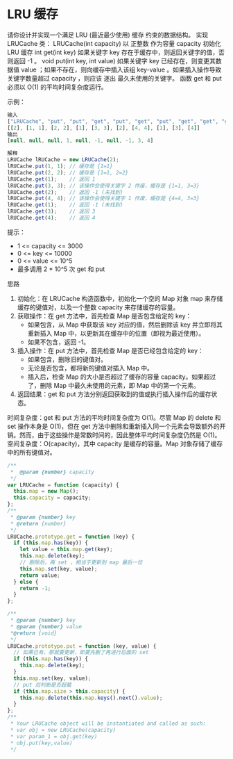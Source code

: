 # LRU 缓存

请你设计并实现一个满足 LRU (最近最少使用) 缓存 约束的数据结构。
实现 LRUCache 类：
LRUCache(int capacity) 以 正整数 作为容量 capacity 初始化 LRU 缓存
int get(int key) 如果关键字 key 存在于缓存中，则返回关键字的值，否则返回 -1 。
void put(int key, int value) 如果关键字 key 已经存在，则变更其数据值 value ；如果不存在，则向缓存中插入该组 key-value 。如果插入操作导致关键字数量超过 capacity ，则应该 逐出 最久未使用的关键字。
函数 get 和 put 必须以 O(1) 的平均时间复杂度运行。

示例：

```javascript
输入
["LRUCache", "put", "put", "get", "put", "get", "put", "get", "get", "get"]
[[2], [1, 1], [2, 2], [1], [3, 3], [2], [4, 4], [1], [3], [4]]
输出
[null, null, null, 1, null, -1, null, -1, 3, 4]

解释
LRUCache lRUCache = new LRUCache(2);
lRUCache.put(1, 1); // 缓存是 {1=1}
lRUCache.put(2, 2); // 缓存是 {1=1, 2=2}
lRUCache.get(1);    // 返回 1
lRUCache.put(3, 3); // 该操作会使得关键字 2 作废，缓存是 {1=1, 3=3}
lRUCache.get(2);    // 返回 -1 (未找到)
lRUCache.put(4, 4); // 该操作会使得关键字 1 作废，缓存是 {4=4, 3=3}
lRUCache.get(1);    // 返回 -1 (未找到)
lRUCache.get(3);    // 返回 3
lRUCache.get(4);    // 返回 4
```

提示：

- 1 <= capacity <= 3000
- 0 <= key <= 10000
- 0 <= value <= 10^5
- 最多调用 2 \* 10^5 次 get 和 put

思路

1. 初始化：在 LRUCache 构造函数中，初始化一个空的 Map 对象 map 来存储缓存的键值对，以及一个整数 capacity 来存储缓存的容量。
2. 获取操作：在 get 方法中，首先检查 Map 是否包含给定的 key：
   - 如果包含，从 Map 中获取该 key 对应的值，然后删除该 key 并立即将其重新插入 Map 中，以更新其在缓存中的位置（即视为最近使用）。
   - 如果不包含，返回 -1。
3. 插入操作：在 put 方法中，首先检查 Map 是否已经包含给定的 key：
   - 如果包含，删除旧的键值对。
   - 无论是否包含，都将新的键值对插入 Map 中。
   - 插入后，检查 Map 的大小是否超过了缓存的容量 capacity。如果超过了，删除 Map 中最久未使用的元素，即 Map 中的第一个元素。
4. 返回结果：get 和 put 方法分别返回获取到的值或执行插入操作后的缓存状态。

时间复杂度：get 和 put 方法的平均时间复杂度为 O(1)。尽管 Map 的 delete 和 set 操作本身是 O(1)，但在 get 方法中删除和重新插入同一个元素会导致额外的开销。然而，由于这些操作是常数时间的，因此整体平均时间复杂度仍然是 O(1)。
空间复杂度：O(capacity)，其中 capacity 是缓存的容量。Map 对象存储了缓存中的所有键值对。

```javascript
/**
 *  @param {number} capacity
 */
var LRUCache = function (capacity) {
  this.map = new Map();
  this.capacity = capacity;
};
/**
 * @param {number} key
 * @return {number}
 */
LRUCache.prototype.get = function (key) {
  if (this.map.has(key)) {
    let value = this.map.get(key);
    this.map.delete(key);
    // 删除后，再 set ，相当于更新到 map 最后一位
    this.map.set(key, value);
    return value;
  } else {
    return -1;
  }
};

/**
 * @param {number} key
 * @param {number} value
 *@return {void}
 */
LRUCache.prototype.put = function (key, value) {
  // 如果已有，那就要更新，即要先删了再进行后面的 set
  if (this.map.has(key)) {
    this.map.delete(key);
  }
  this.map.set(key, value);
  // put 后判断是否超载
  if (this.map.size > this.capacity) {
    this.map.delete(this.map.keys().next().value);
  }
};
/**
 * Your LRUCache object will be instantiated and called as such:
 * var obj = new LRUCache(capacity)
 * var param_1 = obj.get(key)
 * obj.put(key,value)
 */
```
